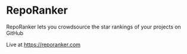 RepoRanker
==========

RepoRanker lets you crowdsource the star rankings of your projects on GitHub

Live at https://reporanker.com
